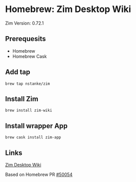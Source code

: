 Homebrew: Zim Desktop Wiki
===========================

Zim Version: 0.72.1

## Prerequesits

* Homebrew
* Homebrew Cask

## Add tap

`brew tap nstanke/zim`

## Install Zim

`brew install zim-wiki`

## Install wrapper App

`brew cask install zim-app`

## Links

[Zim Desktop Wiki](https://github.com/zim-desktop-wiki/zim-desktop-wiki)


Based on Homebrew PR [#50054](https://github.com/bgmilne/homebrew-core/blob/c95a7fd73a3d058155f36757505e2b6261273a86/Formula/zim.rb)